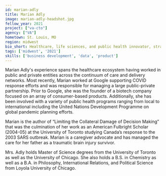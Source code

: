 ```yaml
---
id: marian-adly
title: Marian Adly
image: marian-adly-headshot.jpg
fellow_year: 2021
project: ["va-cto"]
agency: ["VA"]
hometown: St. Louis, MO
region: midwest
bio_short: Healthcare, life sciences, and public health innovator, strategist, caregiver -- focused on empowering individuals and communities to take control of their health and wellness.  
tags: ['midwest', '2021']
skills: ['business development', 'data', 'product']
---
```

Marian Adly's experience spans the healthcare ecosystem having worked in public and private entities across the continuum of care and delivery networks.  Most recently, Marian worked at Google supporting COVID response efforts and was responsible for managing a large public-private partnership.  Prior to Google, she was the founder of a biotech company focused on an array of consumer-based products.  Additionally, she has been involved with a variety of public health programs ranging from local to international including the United Nations Development Programme on global pandemic planning efforts.

Marian is the author of “Limiting the Collateral Damage of Decision Making” that was the culmination of her work as an American Fulbright Scholar (2004-05) at the University of Toronto studying Canada’s response to the 2003 SARS outbreak.  Marian is a caregiver advocate and has managed the care for her father as a traumatic brain injury survivor.  

Mrs. Adly holds Master of Science degrees from the University of Toronto as well as the University of Chicago.  She also holds a B.S. in Chemistry as well as a B.A. in Philosophy, International Relations, and Political Science from Loyola University of Chicago.
